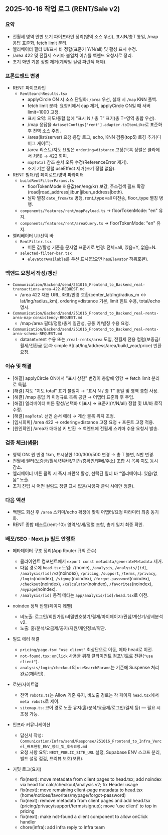 ## 2025-10-16 작업 로그 (RENT/Sale v2)

### 요약

- 전월세 영역 안만 보기 파이프라인 정리(영역 소스 우선), 표시N/총T 통일, /map 응답 표준화, fetch limit 분리.
- 엘리베이터 필터 UI/표시 바 정합(표준키 Y/N/all) 및 활성 표시 수정.
- /area 422 및 전월세 스키마 불일치 이슈를 백엔드 요청서로 정리.
- 초기 화면 기본 정렬 제거(계약일 컬럼 파란색 해제).

### 프론트엔드 변경

- RENT 파이프라인
  - `RentSearchResults.tsx`
    - applyCircle ON 시 소스 단일화: `/area` 우선, 실패 시 `/map` KNN 폴백.
    - fetch limit 분리: 요청키에서 cap 제거, applyCircle ON일 때 서버 limit=1000 고정.
    - 표시 요약: 지도/통합 탭에 “표시 N / 총 T” 표기(총 T=영역 총합 우선).
    - /map 응답을 `datasetConfigs['rent'].adapter.toItemLike`로 표준화 후 전역 소스 주입.
    - /area(list/server) 요청·응답 로그, echo, KNN 검증(top5) 로깅 추가(디버그 게이트).
    - /area 리스트/지도 요청은 `ordering=distance` 고정(목록 정렬은 클라에서 처리) → 422 회피.
    - `mapTotal` 참조 순서 오류 수정(ReferenceError 제거).
    - 초기 기본 정렬 useEffect 제거(초기 정렬 없음).
- RENT 빌더/맵 페이로드/영역 파라미터
  - `buildRentFilterParams.ts`
    - floorTokenMode 허용값(en/eng/kr) 보강, 주소검색 필드 확장(road|road_address|jibun|jibun_address|both).
    - 날짜 별칭 `date_from/to` 병행, rent_type=all 미전송, floor_type 별칭 병행.
  - `components/features/rent/mapPayload.ts` → floorTokenMode: "en" 유지.
  - `components/features/rent/areaQuery.ts` → floorTokenMode: "en" 유지.
- 엘리베이터 UI/선택 바
  - `RentFilter.tsx`
    - 버튼 값/활성 기준을 문자열 표준키로 변경: 전체=all, 있음=Y, 없음=N.
  - `selected-filter-bar.tsx`
    - `elevatorAvailable`를 우선 표시(없으면 `hasElevator` 하위호환).

### 백엔드 요청서 작성/갱신

- `Communication/Backend/send/251016_Frontend_to_Backend_real-transactions-area-422-REQUEST.md`
  - /area 422 재현 URL, 좌표/반경 호환(center_lat/lng/radius_m ↔ lat/lng/radius_km), ordering=distance 기본, limit 힌트 수용, total/echo 명시.
- `Communication/Backend/send/251016_Frontend_to_Backend_real-rents-area-map-consistency-REQUEST.md`
  - /map·/area 필터/정렬/총계 일관성, 공통 키/별칭 수용 요청.
- `Communication/Backend/send/251016_Frontend_to_Backend_real-rents-area-schema-REQUEST.md`
  - dataset=rent 수용 또는 `/real-rents/area` 도입, 전월세 전용 컬럼(보증금/월세/전환금 등)과 simple 키(lat/lng/address/area/build_year/price) 반환 요청.

### 이슈 및 해결

- [해결] applyCircle ON에서 "표시 상한" 변경이 총합에 영향 → fetch limit 분리로 독립.
- [해결] 지도 "지도 total" 표기 불일치 → “표시 N / 총 T” 통일 및 영역 총합 사용.
- [해결] /map 응답 키 미정규로 목록 공란 → 어댑터 표준화 후 주입.
- [해결] 엘리베이터 버튼 활성/선택바 미표시 → 표준키(Y/N/all) 정합 및 UI/바 로직 수정.
- [해결] `mapTotal` 선언 순서 에러 → 계산 블록 위치 조정.
- [임시회피] /area 422 → ordering=distance 고정 요청 + 프론트 고정 적용.
- [원인확인] /area가 매매성 키 반환 → 백엔드에 전월세 스키마 수용 요청서 발송.

### 검증 체크(샘플)

- 영역 ON: 원 반경 1km, 표시상한 100/300/500 변경 → 총 T 불변, N만 변경.
- 전월세 필터(보증금/월세/전환금/기간/층확인/엘베/주소) 조합 시 목록·지도 동시 감소.
- 엘리베이터 버튼 클릭 시 즉시 파란색 활성, 선택된 필터 바 “엘리베이터: 있음/없음” 노출.
- 초기 진입 시 어떤 컬럼도 정렬 표시 없음(사용자 클릭 시에만 정렬).

### 다음 액션

- 백엔드 회신 후 `/area` 스키마/echo 확정에 맞춰 어댑터/요청 파라미터 최종 동기화.
- RENT 종합 테스트(rent-10): 영역/상세/정렬 조합, 총계 일치 최종 확인.

### 배포/SEO · Next.js 빌드 안정화

- 메타데이터 구조 정리(App Router 규칙 준수)
  - 클라이언트 컴포넌트에서 `export const metadata/generateMetadata` 제거.
  - 다음 경로에 `head.tsx` 도입: `/`(home), `/analysis`, `/analysis/[id]`, `/analysis/[id]/v2`(noindex), `/pricing`, `/support`, `/terms`, `/privacy`, `/login`(noindex), `/signup`(noindex), `/forgot-password`(noindex), `/checkout`(noindex), `/calculator`(noindex), `/favorites`(noindex), `/mypage`(noindex).
  - `/analysis/[id]` 동적 메타는 `app/analysis/[id]/head.tsx`로 이전.

- noindex 정책 반영(페이지 레벨)
  - 비노출: 로그인/회원가입/비밀번호찾기/결제/마이페이지/관심/계산기/상세분석 v2.
  - 노출: 홈/분석/요금제/공지/지원/개인정보/약관.

- 빌드 에러 해결
  - `pricing/page.tsx`: `"use client"` 최상단으로 이동, 메타 head로 이전.
  - `not-found.tsx`: `onClick` 사용을 위해 클라이언트 컴포넌트로 전환(`"use client"`).
  - `analysis/login/checkout`의 `useSearchParams`는 기존에 Suspense 처리 완료(재확인).

- 로봇/사이트맵
  - 전역 `robots.ts`는 Allow 기준 유지, 비노출 경로는 각 페이지 `head.tsx`에서 `meta robots`로 제어.
  - `sitemap.ts`: 코어 경로 노출 유지(홈/분석/요금제/로그인/결제 등) — 필요 시 조정 가능.

- 인프라 커뮤니케이션
  - 답신서 작성: `Communication/Infra/send/Response/251016_Frontend_to_Infra_Vercel_배포현황_ENV_정리_및_후속요청.md`
  - 요청 사항 요약: `NEXT_PUBLIC_SITE_URL` 설정, Supabase ENV 스코프 분리, 빌드 설정 점검, 프리뷰 보호(보류).

- 커밋 로그(요지)
  - fix(next): move metadata from client pages to head.tsx; add noindex via head for calc/checkout/analysis v2; fix Header usage
  - fix(next): move remaining client-page metadata to head.tsx (home/notices/favorites/mypage/forgot-password)
  - fix(next): remove metadata from client pages and add head.tsx (pricing/privacy/support/terms/signup); move 'use client' to top in pricing
  - fix(next): make not-found a client component to allow onClick handler
  - chore(infra): add infra reply to Infra team